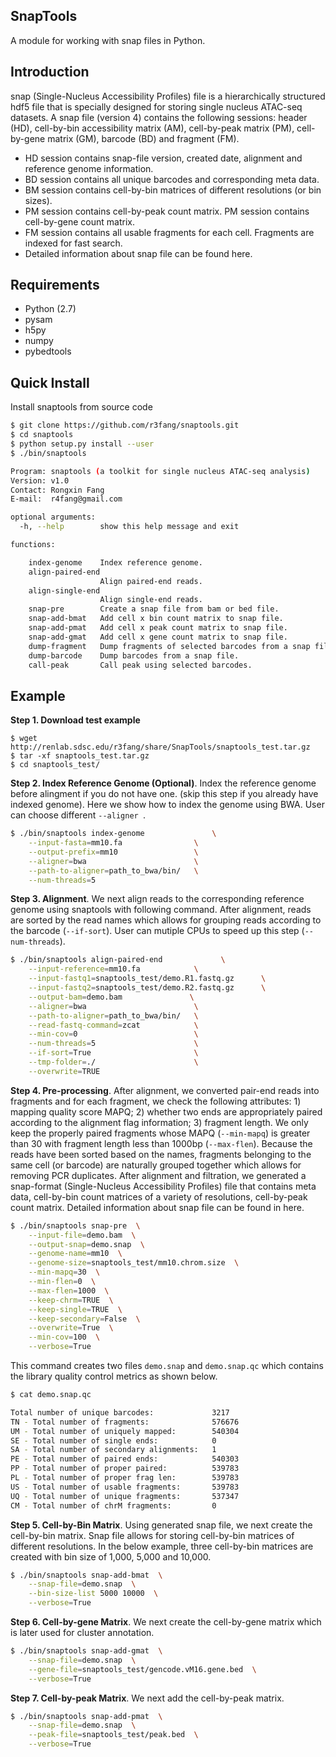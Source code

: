## SnapTools
A module for working with snap files in Python.

## Introduction
snap (Single-Nucleus Accessibility Profiles) file is a hierarchically structured hdf5 file that is specially designed for storing single nucleus ATAC-seq datasets. A snap file (version 4) contains the following sessions: header (HD), cell-by-bin accessibility matrix (AM), cell-by-peak matrix (PM), cell-by-gene matrix (GM), barcode (BD) and fragment (FM). 

* HD session contains snap-file version, created date, alignment and reference genome information. 
* BD session contains all unique barcodes and corresponding meta data. 
* BM session contains cell-by-bin matrices of different resolutions (or bin sizes). 
* PM session contains cell-by-peak count matrix. PM session contains cell-by-gene count matrix. 
* FM session contains all usable fragments for each cell. Fragments are indexed for fast search. 
* Detailed information about snap file can be found here.

## Requirements 
* Python (2.7)
* pysam
* h5py
* numpy
* pybedtools

## Quick Install 
Install snaptools from source code

```bash
$ git clone https://github.com/r3fang/snaptools.git
$ cd snaptools
$ python setup.py install --user
$ ./bin/snaptools

Program: snaptools (a toolkit for single nucleus ATAC-seq analysis)
Version: v1.0
Contact: Rongxin Fang 
E-mail:  r4fang@gmail.com

optional arguments:
  -h, --help        show this help message and exit

functions:

    index-genome    Index reference genome.
    align-paired-end
                    Align paired-end reads.
    align-single-end
                    Align single-end reads.
    snap-pre        Create a snap file from bam or bed file.
    snap-add-bmat   Add cell x bin count matrix to snap file.
    snap-add-pmat   Add cell x peak count matrix to snap file.
    snap-add-gmat   Add cell x gene count matrix to snap file.
    dump-fragment   Dump fragments of selected barcodes from a snap file.
    dump-barcode    Dump barcodes from a snap file.
    call-peak       Call peak using selected barcodes.
```

## Example

**Step 1. Download test example**

```
$ wget http://renlab.sdsc.edu/r3fang/share/SnapTools/snaptools_test.tar.gz
$ tar -xf snaptools_test.tar.gz
$ cd snaptools_test/
```

**Step 2. Index Reference Genome (Optional)**. 
Index the reference genome before alingment if you do not have one. (skip this step if you already have indexed genome). Here we show how to index the genome using BWA. User can choose different `--aligner `. 

```bash
$ ./bin/snaptools index-genome            	 \
	--input-fasta=mm10.fa                \
	--output-prefix=mm10                 \
    --aligner=bwa                        \
	--path-to-aligner=path_to_bwa/bin/   \
	--num-threads=5
```

**Step 3. Alignment**. 
We next align reads to the corresponding reference genome using snaptools with following command. After alignment, reads are sorted by the read names which allows for grouping reads according to the barcode (`--if-sort`). User can mutiple CPUs to speed up this step (`--num-threads`).

```bash
$ ./bin/snaptools align-paired-end             \
	--input-reference=mm10.fa            \
	--input-fastq1=snaptools_test/demo.R1.fastq.gz      \
	--input-fastq2=snaptools_test/demo.R2.fastq.gz      \
	--output-bam=demo.bam               \
	--aligner=bwa                        \
	--path-to-aligner=path_to_bwa/bin/   \
	--read-fastq-command=zcat            \
	--min-cov=0                          \
	--num-threads=5                      \
	--if-sort=True                       \
	--tmp-folder=./                      \
	--overwrite=TRUE                     
```

**Step 4. Pre-processing**. 
After alignment, we converted pair-end reads into fragments and for each fragment, we check the following attributes: 1) mapping quality score MAPQ; 2) whether two ends are appropriately paired according to the alignment flag information; 3) fragment length. We only keep the properly paired fragments whose MAPQ (`--min-mapq`) is greater than 30 with fragment length less than 1000bp (`--max-flen`). Because the reads have been sorted based on the names, fragments belonging to the same cell (or barcode) are naturally grouped together which allows for removing PCR duplicates. After alignment and filtration, we generated a snap-format (Single-Nucleus Accessibility Profiles) file that contains meta data, cell-by-bin count matrices of a variety of resolutions, cell-by-peak count matrix. Detailed information about snap file can be found in here. 

```bash
$ ./bin/snaptools snap-pre  \
	--input-file=demo.bam  \
	--output-snap=demo.snap  \
	--genome-name=mm10  \
	--genome-size=snaptools_test/mm10.chrom.size  \
	--min-mapq=30  \
	--min-flen=0  \
	--max-flen=1000  \
	--keep-chrm=TRUE  \
	--keep-single=TRUE  \
	--keep-secondary=False  \
	--overwrite=True  \
	--min-cov=100  \
	--verbose=True
```

This command creates two files `demo.snap` and `demo.snap.qc` which contains the library quality control metrics as shown below.

```bash
$ cat demo.snap.qc

Total number of unique barcodes:             3217
TN - Total number of fragments:              576676
UM - Total number of uniquely mapped:        540304
SE - Total number of single ends:            0
SA - Total number of secondary alignments:   1
PE - Total number of paired ends:            540303
PP - Total number of proper paired:          539783
PL - Total number of proper frag len:        539783
US - Total number of usable fragments:       539783
UQ - Total number of unique fragments:       537347
CM - Total number of chrM fragments:         0
```

**Step 5. Cell-by-Bin Matrix**. 
Using generated snap file, we next create the cell-by-bin matrix. Snap file allows for storing cell-by-bin matrices of different resolutions. In the below example, three cell-by-bin matrices are created with bin size of 1,000, 5,000 and 10,000. 

```bash
$ ./bin/snaptools snap-add-bmat  \
	--snap-file=demo.snap  \
	--bin-size-list 5000 10000  \
	--verbose=True
```

**Step 6. Cell-by-gene Matrix**. 
We next create the cell-by-gene matrix which is later used for cluster annotation.

```bash
$ ./bin/snaptools snap-add-gmat  \
	--snap-file=demo.snap  \
	--gene-file=snaptools_test/gencode.vM16.gene.bed  \
	--verbose=True
```

**Step 7. Cell-by-peak Matrix**. 
We next add the cell-by-peak matrix.

```bash
$ ./bin/snaptools snap-add-pmat  \
	--snap-file=demo.snap  \
	--peak-file=snaptools_test/peak.bed  \
	--verbose=True
```



